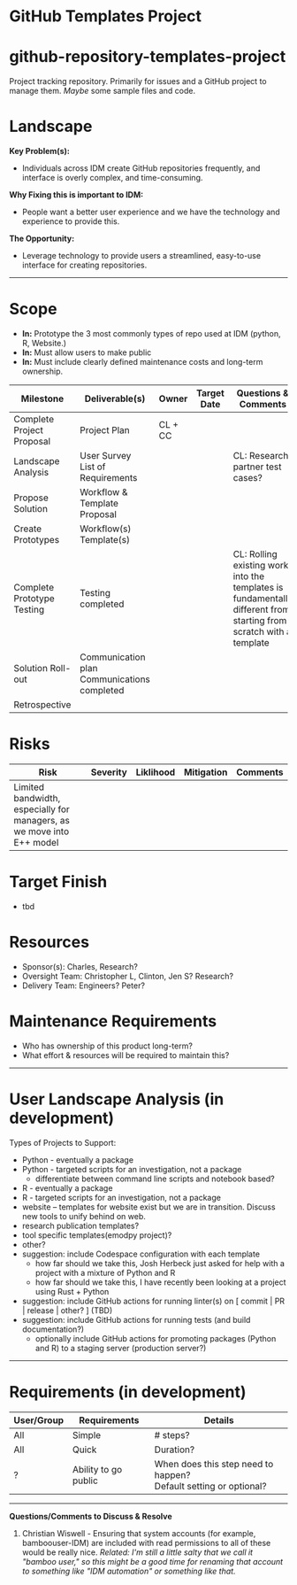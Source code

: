# GitHub Templates Project
# github-repository-templates-project

Project tracking repository. Primarily for issues and a GitHub project to manage them. _Maybe_ some sample files and code.

# **Landscape**

**Key Problem(s):**  
  * Individuals across IDM create GitHub repositories frequently, and interface is overly complex, and time-consuming. 

**Why Fixing this is important to IDM:**  
  * People want a better user experience and we have the technology and experience to provide this.

**The Opportunity:** 
  * Leverage technology to provide users a streamlined, easy-to-use interface for creating repositories.

********************************************************************************************************************************
# **Scope**
* **In:** Prototype the 3 most commonly types of repo used at IDM (python, R, Website.)
* **In:** Must allow users to make public
* **In:** Must include clearly defined maintenance costs and long-term ownership.

|Milestone|Deliverable(s)|Owner|Target Date|Questions & Comments|
|---|---|---|---|---|
|Complete Project Proposal|Project Plan|CL + CC
|Landscape Analysis|User Survey <br> List of Requirements| | |CL: Research partner test cases?|
|Propose Solution|Workflow & Template Proposal
|Create Prototypes|Workflow(s)<br>Template(s)|
|Complete Prototype Testing|Testing completed| | |CL: Rolling existing work into the templates is fundamentally different from starting from scratch with a template|
|Solution Roll-out|Communication plan<br>Communications completed| | | |Teams, All-hands, reviews, etc.|
|Retrospective|

# **Risks** 
|Risk|Severity|Liklihood|Mitigation|Comments|
|---|---|---|---|---|
|Limited bandwidth, especially for managers, as we move into E++ model|

# **Target Finish** 
 * tbd

# **Resources**

* Sponsor(s): Charles, Research?
* Oversight Team:  Christopher L, Clinton, Jen S? Research? 
* Delivery Team: Engineers?  Peter?

# **Maintenance Requirements**

* Who has ownership of this product long-term?
* What effort & resources will be required to maintain this?

********************************************************************************************************

# **User Landscape Analysis** (in development)

Types of Projects to Support:

* Python - eventually a package
* Python - targeted scripts for an investigation, not a package
  * differentiate between command line scripts and notebook based?
* R - eventually a package
* R - targeted scripts for an investigation, not a package
* website – templates for website exist but we are in transition.  Discuss new tools to unify behind on web.
* research publication templates?
* tool specific templates(emodpy project)?
* other?
* suggestion: include Codespace configuration with each template
  * how far should we take this, Josh Herbeck just asked for help with a project with a mixture of Python and R
  * how far should we take this, I have recently been looking at a project using Rust + Python
* suggestion: include GitHub actions for running linter(s) on [ commit | PR | release | other? ] (TBD)
* suggestion: include GitHub actions for running tests (and build documentation?)
  * optionally include GitHub actions for promoting packages (Python and R) to a staging server (production server?)

********************************************************************************************************
# **Requirements** (in development)
|User/Group|Requirements|Details|
|---|---|---|
|All|Simple|# steps?| 
|All|Quick|Duration?|
|?|Ability to go public|When does this step need to happen?<br>Default setting or optional?|

********************************************************************************************************
**Questions/Comments to Discuss & Resolve**
1. Christian Wiswell - Ensuring that system accounts (for example, bamboouser-IDM) are included with read permissions to all of these would be really nice.  _Related: I'm still a little salty that we call it "bamboo user," so this might be a good time for renaming that account to something like "IDM automation" or something like that._



